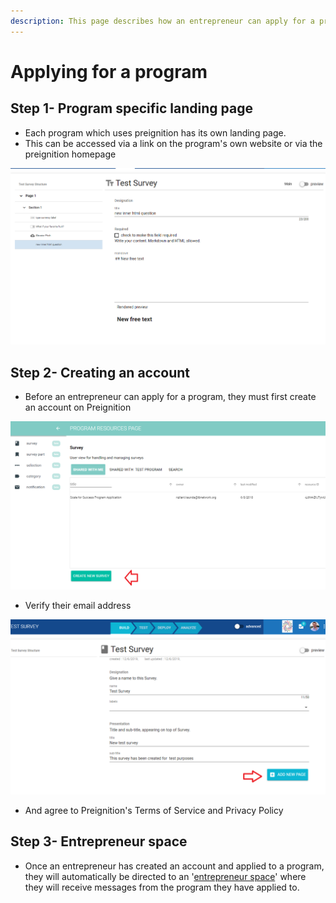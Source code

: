 ```yaml
---
description: This page describes how an entrepreneur can apply for a program.
---
```


# Applying for a program

## Step 1- Program specific landing page

* Each program which uses preignition has its own landing page.
* This can be accessed via a link on the program's own website or via the preignition homepage

![Example of the landing page for TBN Kenya](../.gitbook/assets/image%20%2850%29.png)

## Step 2- Creating an account

* Before an entrepreneur can apply for a program, they must first create an account on Preignition

![](../.gitbook/assets/image%20%2845%29.png)

* Verify their email address

![](../.gitbook/assets/image%20%28219%29.png)

* And agree to Preignition's Terms of Service and Privacy Policy

## Step 3-  Entrepreneur space

* Once an entrepreneur has created an account and applied to a program, they will automatically be directed to an '[entrepreneur space](entrepreneur-space.md)' where they will receive messages from the program they have applied to.

